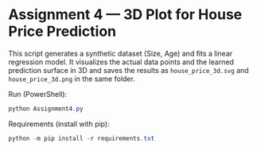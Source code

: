 # Assignment 4 — 3D Plot for House Price Prediction

This script generates a synthetic dataset (Size, Age) and fits a linear
regression model. It visualizes the actual data points and the learned
prediction surface in 3D and saves the results as `house_price_3d.svg` and
`house_price_3d.png` in the same folder.

Run (PowerShell):

```powershell
python Assignment4.py
```

Requirements (install with pip):

```powershell
python -m pip install -r requirements.txt
```

